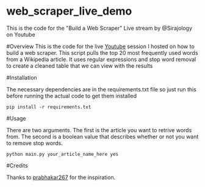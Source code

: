 # web_scraper_live_demo
This is the code for the "Build a Web Scraper" Live stream by @Sirajology on Youtube

#Overview
This is the code for the live [Youtube](https://youtu.be/A0Ac_dKNmH0) session I hosted on how to build a web scraper. This script pulls the top 20 most frequently used words from a Wikipedia article. It uses regular expressions and stop word removal to create a cleaned table that we can view with the results

#Installation

The necessary dependencies are in the requirements.txt file so just run this before running the actual code to get them installed

``
pip install -r requirements.txt
``

#Usage

There are two arguments. The first is the article you want to retrive words from. The second is a boolean value that describes
whether or not you want to remove stop words. 

``
python main.py your_article_name_here yes
``

#Credits

Thanks to [prabhakar267](https://github.com/prabhakar267) for the inspiration.
